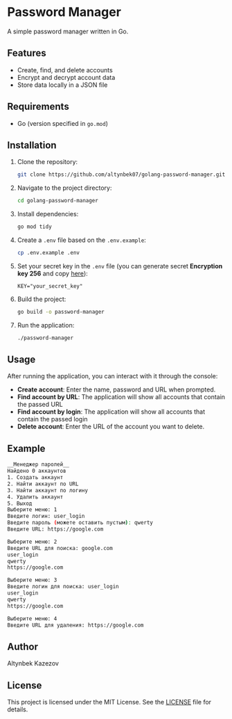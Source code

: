 # Password Manager

A simple password manager written in Go.

## Features

- Create, find, and delete accounts
- Encrypt and decrypt account data
- Store data locally in a JSON file

## Requirements
- Go (version specified in `go.mod`)

## Installation

1. Clone the repository:
    ```sh
    git clone https://github.com/altynbek07/golang-password-manager.git
    ```

2. Navigate to the project directory:
   ```sh
   cd golang-password-manager
   ```

3. Install dependencies:
    ```sh
    go mod tidy
    ```

4. Create a `.env` file based on the `.env.example`:
    ```sh
    cp .env.example .env
    ```

5. Set your secret key in the `.env` file (you can generate secret **Encryption key 256** and copy [here](https://acte.ltd/utils/randomkeygen)):
    ```env
    KEY="your_secret_key"
    ```

6. Build the project:
   ```sh
   go build -o password-manager
   ```

7. Run the application:
   ```sh
   ./password-manager
   ```

## Usage

After running the application, you can interact with it through the console:

- **Create account**:
  Enter the name, password and URL when prompted.
- **Find account by URL**:
  The application will show all accounts that contain the passed URL
- **Find account by login**:
  The application will show all accounts that contain the passed login
- **Delete account**:
  Enter the URL of the account you want to delete.

## Example

```bash
__Менеджер паролей__
Найдено 0 аккаунтов
1. Создать аккаунт
2. Найти аккаунт по URL
3. Найти аккаунт по логину
4. Удалить аккаунт
5. Выход
Выберите меню: 1
Введите логин: user_login
Введите пароль (можете оставить пустым): qwerty
Введите URL: https://google.com

Выберите меню: 2
Введите URL для поиска: google.com
user_login
qwerty
https://google.com

Выберите меню: 3
Введите логин для поиска: user_login
user_login
qwerty
https://google.com

Выберите меню: 4
Введите URL для удаления: https://google.com
```

## Author
Altynbek Kazezov

## License
This project is licensed under the MIT License. See the [LICENSE](LICENSE) file for details.